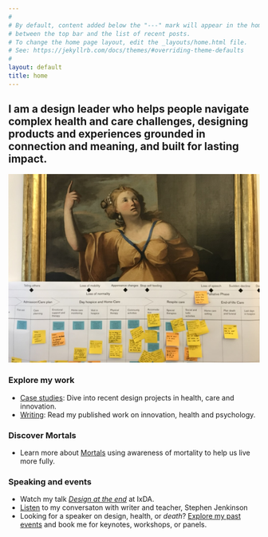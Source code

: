 ```yaml
---
#
# By default, content added below the "---" mark will appear in the home page
# between the top bar and the list of recent posts.
# To change the home page layout, edit the _layouts/home.html file.
# See: https://jekyllrb.com/docs/themes/#overriding-theme-defaults
#
layout: default
title: home
---
```


## I am a design leader who helps people navigate complex health and care challenges, designing products and experiences grounded in connection and meaning, and built for lasting impact.
  
![ivor-home](images/ivor-workshop.jpeg)

### Explore my work 
- [Case studies](/work): Dive into recent design projects in health, care and innovation.
- [Writing](/writing): Read my published work on innovation, health and psychology.

### Discover Mortals
- Learn more about [Mortals](http://mortals.community) using awareness of mortality to help us live more fully.

### Speaking and events
- Watch my talk [*Design at the end*](https://vimeo.com/321016208) at IxDA.
- [Listen](https://www.youtube.com/watch?v=nVPdp9NtFcY) to my conversaton with writer and teacher, Stephen Jenkinson
- Looking for a speaker on design, health, or *death*? [Explore my past events](/talks) and book me for keynotes, workshops, or panels.

<link href="https://calendar.google.com/calendar/scheduling-button-script.css" rel="stylesheet">
<script src="https://calendar.google.com/calendar/scheduling-button-script.js" async></script>
<script>
(function() {
  var target = document.currentScript;
  window.addEventListener('load', function() {
    calendar.schedulingButton.load({
      url: 'https://calendar.google.com/calendar/appointments/schedules/AcZssZ1TuTZRnip6mba_lSz82GH1OKebEkiY9b6kUZ75ppwIEOHV_bxIBWQU9NdMq9y9fs6QX4ArxYg_?gv=true',
      color: '#F4511E',
      label: 'Book a call',
      target,
    });
  });
})();
</script>
